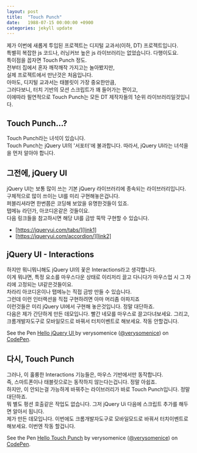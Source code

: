 ```yaml
---
layout: post
title:  "Touch Punch"
date:   1988-07-15 00:00:00 +0900
categories: jekyll update
---
```

제가 이번에 새롭게 투입된 프로젝트는 디지털 교과서(이하, DT) 프로젝트입니다.   
특별히 복잡한 js 코드나, 러닝커브 높은 js 라이브러리는 없었습니다. 다행이도요.   
특이점을 꼽자면 Touch Punch 정도.   
전부터 집에서 혼자 깨작깨작 가지고는 놀아봤지만,   
실제 프로젝트에서 만난것은 처음입니다.   
아마도, 디지털 교과서는 태블릿이 가장 중요한만큼,    
그러다보니, 터치 기반의 모션 스크립트가 꽤 들어가는 편이고,    
이에따라 필연적으로 Touch Punch는 모든 DT 제작자들의 1순위 라이브러리일것입니다.

## Touch Punch...?
Touch Punch라는 녀석이 있습니다.    
Touch Punch는 jQuery UI의 '서포터'에 불과합니다. 따라서, jQuery UI라는 녀석을을 먼저 알아야 합니다.

## 그전에, jQuery UI
jQuery UI는 보통 많이 쓰는 기본 jQuery 라이브러리에 종속되는 라이브러리입니다.   
구체적으로 많이 쓰이는 UI를 미리 구현해놓은겁니다.   
퍼블리셔라면 한번쯤은 코딩해 보았을 유명한것들이 있죠.   
탭메뉴 라던가, 아코디온같은 것들이요.   
다음 링크들을 참고하시면 해당 UI를 금방 뚝딱 구현할 수 있습니다.

- [https://jqueryui.com/tabs/][link1]
- [https://jqueryui.com/accordion/][link2]

[link1]: https://jqueryui.com/tabs/
[link2]: https://jqueryui.com/accordion/

## jQuery UI - Interactions
하지만 뭐니뭐니해도 jQuery UI의 꽃은 Interactions라고 생각합니다.   
이게 뭐냐면, 특정 요소를 마우스다운 상태로 이리저리 끌고 다니다가 마우스업 시 그 자리에 고정되는 UI같은것들이요.   
차라리 아코디온이나 탭메뉴는 직접 금방 만들 수 있습니다.   
그런데 이런 인터랙션을 직접 구현하려면 아마 머리좀 아파지죠   
이런것들은 미리 jQuery UI에서 구현해 놓은것입니다. 정말 대단하죠.   
다음은 제가 간단하게 만든 데모입니다. 빨간 네모를 마우스로 끌고다녀보세요. 그리고, 크롬개발자도구로 모바일모드로 바꿔서 터치이벤트로 해보세요. 작동 안할겁니다.   

<div class="codepen" data-default-tab="js,result" data-embed-version="2" data-height="265" data-pen-title="Hello jQuery UI " data-slug-hash="PaMzjW" data-theme-id="0" data-user="verysomenice">
See the Pen <a href="https://codepen.io/verysomenice/pen/PaMzjW/">Hello jQuery UI </a> by verysomenice (<a href="https://codepen.io/verysomenice">@verysomenice</a>) on <a href="https://codepen.io/">CodePen</a>.</div>
<script async="" src="https://static.codepen.io/assets/embed/ei.js"></script>

## 다시, Touch Punch
그러나, 이 훌륭한 Interactions 기능들은, 마우스 기반에서만 동작합니다.   
즉, 스마트폰이나 태블릿으로는 동작하지 않는다는겁니다. 정말 아쉽죠.   
하지만, 이 안되는걸 가능하게 바꿔주는 라이브러리가 바로 Touch Punch입니다. 정말 대단하죠.   
뭐 별도 펑션 호출같은 작업도 없습니다. 그저 jQuery Ui 다음에 스크립트 추가를 해두면 알아서 됩니다.   
제가 만든 데모입니다. 이번에도 크롬개발자도구로 모바일모드로 바꿔서 터치이벤트로 해보세요. 이번엔 작동 할겁니다.

<div class="codepen" data-default-tab="js,result" data-embed-version="2" data-height="265" data-pen-title="Hello Touch Punch" data-slug-hash="KeOWOp" data-theme-id="0" data-user="verysomenice">
See the Pen <a href="https://codepen.io/verysomenice/pen/KeOWOp/">Hello Touch Punch</a> by verysomenice (<a href="https://codepen.io/verysomenice">@verysomenice</a>) on <a href="https://codepen.io/">CodePen</a>.</div>
<script async="" src="https://static.codepen.io/assets/embed/ei.js"></script>
